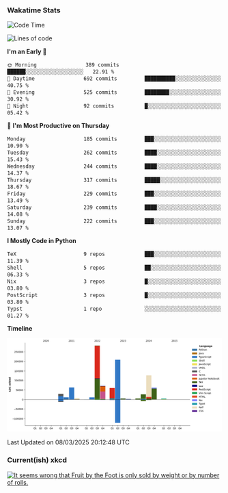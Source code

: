 ### Wakatime Stats
<!--START_SECTION:waka-->
![Code Time](http://img.shields.io/badge/Code%20Time-3%2C089%20hrs%2036%20mins-blue)

![Lines of code](https://img.shields.io/badge/From%20Hello%20World%20I%27ve%20Written-973.8%20thousand%20lines%20of%20code-blue)

**I'm an Early 🐤** 

```text
🌞 Morning                389 commits         ██████░░░░░░░░░░░░░░░░░░░   22.91 % 
🌆 Daytime                692 commits         ██████████░░░░░░░░░░░░░░░   40.75 % 
🌃 Evening                525 commits         ████████░░░░░░░░░░░░░░░░░   30.92 % 
🌙 Night                  92 commits          █░░░░░░░░░░░░░░░░░░░░░░░░   05.42 % 
```
📅 **I'm Most Productive on Thursday** 

```text
Monday                   185 commits         ███░░░░░░░░░░░░░░░░░░░░░░   10.90 % 
Tuesday                  262 commits         ████░░░░░░░░░░░░░░░░░░░░░   15.43 % 
Wednesday                244 commits         ████░░░░░░░░░░░░░░░░░░░░░   14.37 % 
Thursday                 317 commits         █████░░░░░░░░░░░░░░░░░░░░   18.67 % 
Friday                   229 commits         ███░░░░░░░░░░░░░░░░░░░░░░   13.49 % 
Saturday                 239 commits         ████░░░░░░░░░░░░░░░░░░░░░   14.08 % 
Sunday                   222 commits         ███░░░░░░░░░░░░░░░░░░░░░░   13.07 % 
```


**I Mostly Code in Python** 

```text
TeX                      9 repos             ███░░░░░░░░░░░░░░░░░░░░░░   11.39 % 
Shell                    5 repos             ██░░░░░░░░░░░░░░░░░░░░░░░   06.33 % 
Nix                      3 repos             █░░░░░░░░░░░░░░░░░░░░░░░░   03.80 % 
PostScript               3 repos             █░░░░░░░░░░░░░░░░░░░░░░░░   03.80 % 
Typst                    1 repo              ░░░░░░░░░░░░░░░░░░░░░░░░░   01.27 % 
```



**Timeline**

![Lines of Code chart](https://raw.githubusercontent.com/joshuajeschek/joshuajeschek/main/assets/bar_graph.png)


 Last Updated on 08/03/2025 20:12:48 UTC
<!--END_SECTION:waka-->

### Current(ish) xkcd
<a id="xkcd-a" title="It seems wrong that Fruit by the Foot is only sold by weight or by number of rolls." href="https://www.xkcd.com" target="_blank">
        <img align="center" id="xkcd-img" src="https://imgs.xkcd.com/comics/omniroll.png" alt="It seems wrong that Fruit by the Foot is only sold by weight or by number of rolls." height=300 />
</a>
